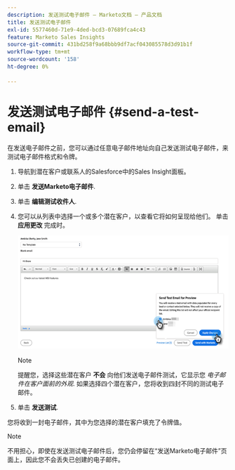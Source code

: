 ```yaml
---
description: 发送测试电子邮件 — Marketo文档 — 产品文档
title: 发送测试电子邮件
exl-id: 5577460d-71e9-4ded-bcd3-07689fca4c43
feature: Marketo Sales Insights
source-git-commit: 431bd258f9a68bbb9df7acf043085578d3d91b1f
workflow-type: tm+mt
source-wordcount: '158'
ht-degree: 0%

---
```


# 发送测试电子邮件 {#send-a-test-email}

在发送电子邮件之前，您可以通过任意电子邮件地址向自己发送测试电子邮件，来测试电子邮件格式和令牌。

1. 导航到潜在客户或联系人的Salesforce中的Sales Insight面板。

1. 单击 **发送Marketo电子邮件**.

1. 单击 **编辑测试收件人**.

1. 您可以从列表中选择一个或多个潜在客户，以查看它将如何呈现给他们。 单击 **应用更改** 完成时。

   ![](assets/send-a-test-email-1.png)

   >[!NOTE]
   >
   >提醒您，选择这些潜在客户 **不会** 向他们发送电子邮件测试，它显示您 _电子邮件在客户面前的外观_. 如果选择四个潜在客户，您将收到四封不同的测试电子邮件。

1. 单击 **发送测试**.

您将收到一封电子邮件，其中为您选择的潜在客户填充了令牌值。

>[!NOTE]
>
>不用担心，即使在发送测试电子邮件后，您仍会停留在“发送Marketo电子邮件”页面上，因此您不会丢失已创建的电子邮件。
